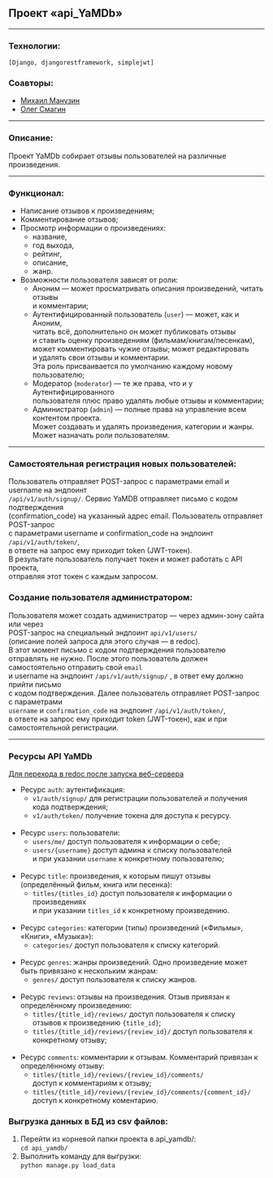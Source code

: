## Проект «api_YaMDb»
***
### Технологии:
``[Django, djangorestframework, simplejwt]``
### Соавторы:
* [Михаил Манузин](https://github.com/klinf1)
* [Олег Смагин](https://github.com/OrdinaryWorker)
***
### Описание:
Проект YaMDb собирает отзывы пользователей на различные произведения.
***
### Функционал:
* Написание отзывов к произведениям;
* Комментирование отзывов;
* Просмотр информации о произведениях:
  * название,
  * год выхода,
  * рейтинг,
  * описание,
  * жанр.
* Возможности пользователя зависят от роли:
    * Аноним — может просматривать описания произведений, читать отзывы<br/>
      и комментарии;
    * Аутентифицированный пользователь (``user``) — может, как и Аноним,<br/>
      читать всё, дополнительно он может публиковать отзывы<br/>
      и ставить оценку произведениям (фильмам/книгам/песенкам),<br/>
      может комментировать чужие отзывы; может редактировать<br/>
      и удалять свои отзывы и комментарии.<br/>
      Эта роль присваивается по умолчанию каждому новому пользователю;
    * Модератор (``moderator``) — те же права, что и у Аутентифицированного<br/>
      пользователя плюс право удалять любые отзывы и комментарии;
    * Администратор (``admin``) — полные права на управление всем контентом проекта.<br/>
      Может создавать и удалять произведения, категории и жанры.<br/>
      Может назначать роли пользователям.
***
### Самостоятельная регистрация новых пользователей:
Пользователь отправляет POST-запрос с параметрами email и username на эндпоинт<br/>
`/api/v1/auth/signup/`. Сервис YaMDB отправляет письмо с кодом подтверждения<br/>
(confirmation_code) на указанный адрес email. Пользователь отправляет POST-запрос<br/>
с параметрами username и confirmation_code на эндпоинт `/api/v1/auth/token/`,<br/>
в ответе на запрос ему приходит token (JWT-токен).<br/>
В результате пользователь получает токен и может работать с API проекта,<br/>
отправляя этот токен с каждым запросом.

### Создание пользователя администратором:
Пользователя может создать администратор — через админ-зону сайта или через<br/>
POST-запрос на специальный эндпоинт `api/v1/users/`<br/>
(описание полей запроса для этого случая — в redoc).<br/>
В этот момент письмо с кодом подтверждения пользователю отправлять не нужно.
После этого пользователь должен самостоятельно отправить свой `email`<br/>
и username на эндпоинт `/api/v1/auth/signup/` , в ответ ему должно прийти письмо<br/>
с кодом подтверждения. Далее пользователь отправляет POST-запрос с параметрами<br/>
`username` и `confirmation_code` на эндпоинт `/api/v1/auth/token/`,<br/>
в ответе на запрос ему приходит token (JWT-токен), как и при самостоятельной регистрации.
***
### Ресурсы API YaMDb
[Для перехода в redoc после запуска веб-сервера](http://127.0.0.1:8000/redoc/)
* Ресурс `auth`: аутентификация:
    * `v1/auth/signup/` для регистрации пользователей и получения кода подтверждения;
    * `v1/auth/token/` получение токена для доступа к ресурсу.
<br/><br/> 
* Ресурс `users`: пользователи:
    * `users/me/` доступ пользователя к информации о себе;
    * `users/{username}` доступ админа к списку пользователей<br/>
       и при указании `username` к конкретному пользователю;
<br/><br/> 
* Ресурс `title`: произведения, к которым пишут отзывы (определённый фильм, книга или песенка):
    * `titles/{titles_id}` доступ пользователя к информации о произведениях<br/>
      и при указании `titles_id` к конкретному произведению.
<br/><br/> 
* Ресурс `categories`: категории (типы) произведений («Фильмы», «Книги», «Музыка»):
    * `categories/` доступ пользователя к списку категорий.
<br/><br/> 
* Ресурс `genres`: жанры произведений. Одно произведение может быть привязано к нескольким жанрам:
    * `genres/` доступ пользователя к списку жанров.
<br/><br/> 
* Ресурс `reviews`: отзывы на произведения. Отзыв привязан к определённому произведению:
    * `titles/{title_id}/reviews/` доступ пользователя к списку отзывов к произведению `{title_id}`;
    * `titles/{title_id}/reviews/{review_id}/` доступ пользователя к конкретному отзыву;
<br/><br/> 
* Ресурс `comments`: комментарии к отзывам. Комментарий привязан к определённому отзыву:
    * `titles/{title_id}/reviews/{review_id}/comments/`<br/>
        доступ к комментариям к отзыву;
    * `titles/{title_id}/reviews/{review_id}/comments/{comment_id}/` <br/>
        доступ к конкретному коментарию.
### Выгрузка данных в БД из csv файлов:
1. Перейти из корневой папки проекта в api_yamdb/:<br/>
    `cd api_yamdb/`
2. Выполнить команду для выгрузки:<br/>
    `python manage.py load_data`
